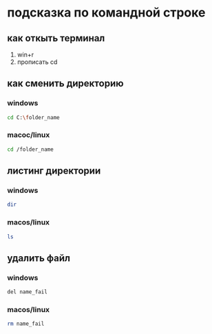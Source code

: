 # подсказка по командной строке

## как откыть терминал
1. win+r
2. прописать cd

## как сменить директорию
### windows
```sh
cd C:\folder_name
```
### macoc/linux
```sh
cd /folder_name
```
## листинг директории
### windows
```sh
dir
```
### macos/linux
```sh
ls
```
## удалить файл
### windows
``` sh
del name_fail
```
### macos/linux
``` sh
rm name_fail
```